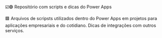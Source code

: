 ☑️🟣 Repositório com scripts e dicas do Power Apps

🟪 Arquivos de scripsts utilizados dentro do Power Apps em projetos para aplicações empresariais e do cotidiano. Dicas de integrações com outros serviços.
